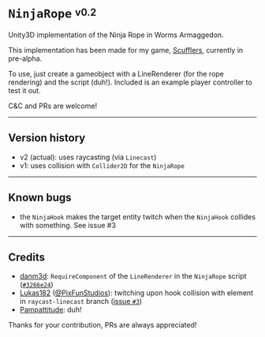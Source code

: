 # `NinjaRope` <sup><sub>v0.2</sub></sup>

Unity3D implementation of the Ninja Rope in Worms Armaggedon.

This implementation has been made for my game, [Scufflers](http://gamejolt.com/games/scufflers-pre-alpha/92083), currently in pre-alpha.

To use, just create a gameobject with a LineRenderer (for the rope rendering) and the script (duh!).
Included is an example player controller to test it out.

C&C and PRs are welcome!

- - - -

## Version history

* v2 (actual): uses raycasting (via `Linecast`)
* v1: uses collision with `Collider2D` for the `NinjaRope`

- - - -

## Known bugs

* the `NinjaHook` makes the target entity twitch when the `NinjaHook` collides with something. See issue #3

- - - -

## Credits

* [danm3d](https://github.com/danm3d): `RequireComponent` of the `LineRenderer` in the `NinjaRope` script ([`#3266e24`](https://github.com/Pampattitude/NinjaRope/commit/3266e24a0993f80931a27554431c7f3598c2e4fd))
* [Lukas182](https://github.com/Lukas182) ([@PixFunStudios](https://twitter.com/PixFunStudios)): twitching upon hook collision with element in `raycast-linecast` branch ([issue `#3`](https://github.com/Pampattitude/NinjaRope/issues/3))
* [Pampattitude](https://twitter.com/Pampattitude): duh!

Thanks for your contribution, PRs are always appreciated!
